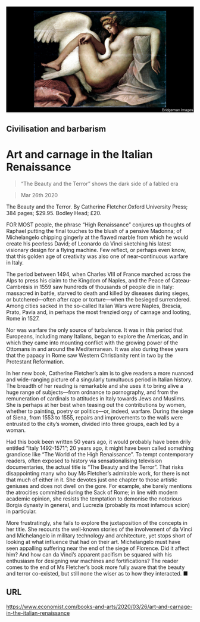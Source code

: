 ![](./images/20200328_BKP005_0.jpg)

## Civilisation and barbarism

# Art and carnage in the Italian Renaissance

> “The Beauty and the Terror” shows the dark side of a fabled era

> Mar 26th 2020

The Beauty and the Terror. By Catherine Fletcher.Oxford University Press; 384 pages; $29.95. Bodley Head; £20.

FOR MOST people, the phrase “High Renaissance” conjures up thoughts of Raphael putting the final touches to the blush of a pensive Madonna; of Michelangelo chipping gingerly at the flawed marble from which he would create his peerless David; of Leonardo da Vinci sketching his latest visionary design for a flying machine. Few reflect, or perhaps even know, that this golden age of creativity was also one of near-continuous warfare in Italy.

The period between 1494, when Charles VIII of France marched across the Alps to press his claim to the Kingdom of Naples, and the Peace of Cateau-Cambrésis in 1559 saw hundreds of thousands of people die in Italy: massacred in battle, starved to death and killed by diseases during sieges, or butchered—often after rape or torture—when the besieged surrendered. Among cities sacked in the so-called Italian Wars were Naples, Brescia, Prato, Pavia and, in perhaps the most frenzied orgy of carnage and looting, Rome in 1527.

Nor was warfare the only source of turbulence. It was in this period that Europeans, including many Italians, began to explore the Americas, and in which they came into mounting conflict with the growing power of the Ottomans in and around the Mediterranean. It was also during these years that the papacy in Rome saw Western Christianity rent in two by the Protestant Reformation.

In her new book, Catherine Fletcher’s aim is to give readers a more nuanced and wide-ranging picture of a singularly tumultuous period in Italian history. The breadth of her reading is remarkable and she uses it to bring alive a huge range of subjects—from ordnance to pornography, and from the remuneration of cardinals to attitudes in Italy towards Jews and Muslims. She is perhaps at her best when teasing out the contributions by women, whether to painting, poetry or politics—or, indeed, warfare. During the siege of Siena, from 1553 to 1555, repairs and improvements to the walls were entrusted to the city’s women, divided into three groups, each led by a woman.

Had this book been written 50 years ago, it would probably have been drily entitled “Italy 1492-1571”; 20 years ago, it might have been called something grandiose like “The World of the High Renaissance”. To tempt contemporary readers, often exposed to history via sensationalising television documentaries, the actual title is “The Beauty and the Terror”. That risks disappointing many who buy Ms Fletcher’s admirable work, for there is not that much of either in it. She devotes just one chapter to those artistic geniuses and does not dwell on the gore. For example, she barely mentions the atrocities committed during the Sack of Rome; in line with modern academic opinion, she resists the temptation to demonise the notorious Borgia dynasty in general, and Lucrezia (probably its most infamous scion) in particular.

More frustratingly, she fails to explore the juxtaposition of the concepts in her title. She recounts the well-known stories of the involvement of da Vinci and Michelangelo in military technology and architecture, yet stops short of looking at what influence that had on their art. Michelangelo must have seen appalling suffering near the end of the siege of Florence. Did it affect him? And how can da Vinci’s apparent pacifism be squared with his enthusiasm for designing war machines and fortifications? The reader comes to the end of Ms Fletcher’s book more fully aware that the beauty and terror co-existed, but still none the wiser as to how they interacted. ■

## URL

https://www.economist.com/books-and-arts/2020/03/26/art-and-carnage-in-the-italian-renaissance
